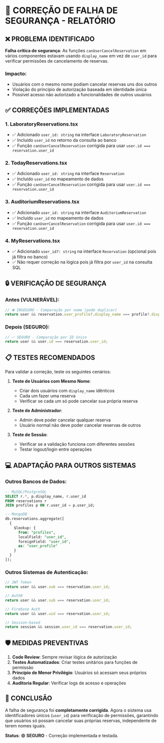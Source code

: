 # 🔐 CORREÇÃO DE FALHA DE SEGURANÇA - RELATÓRIO

## ❌ PROBLEMA IDENTIFICADO

**Falha crítica de segurança**: As funções `canUserCancelReservation` em vários componentes estavam usando `display_name` em vez de `user_id` para verificar permissões de cancelamento de reservas.

### Impacto:
- Usuários com o mesmo nome podiam cancelar reservas uns dos outros
- Violação do princípio de autorização baseada em identidade única
- Possível acesso não autorizado a funcionalidades de outros usuários

## ✅ CORREÇÕES IMPLEMENTADAS

### 1. **LaboratoryReservations.tsx**
- ✅ Adicionado `user_id: string` na interface `LaboratoryReservation`
- ✅ Incluído `user_id` no retorno da consulta ao banco
- ✅ Função `canUserCancelReservation` corrigida para usar `user.id === reservation.user_id`

### 2. **TodayReservations.tsx**
- ✅ Adicionado `user_id: string` na interface `Reservation`
- ✅ Incluído `user_id` no mapeamento de dados
- ✅ Função `canUserCancelReservation` corrigida para usar `user.id === reservation.user_id`

### 3. **AuditoriumReservations.tsx**
- ✅ Adicionado `user_id: string` na interface `AuditoriumReservation`
- ✅ Incluído `user_id` no mapeamento de dados
- ✅ Função `canUserCancelReservation` corrigida para usar `user.id === reservation.user_id`

### 4. **MyReservations.tsx**
- ✅ Adicionado `user_id?: string` na interface `Reservation` (opcional pois já filtra no banco)
- ✅ Não requer correção na lógica pois já filtra por `user_id` na consulta SQL

## 🔒 VERIFICAÇÃO DE SEGURANÇA

### Antes (VULNERÁVEL):
```typescript
// ❌ INSEGURO - Comparação por nome (pode duplicar)
return user && reservation.user_profile?.display_name === profile?.display_name;
```

### Depois (SEGURO):
```typescript
// ✅ SEGURO - Comparação por ID único
return user && user.id === reservation.user_id;
```

## 📋 TESTES RECOMENDADOS

Para validar a correção, teste os seguintes cenários:

1. **Teste de Usuários com Mesmo Nome**:
   - Criar dois usuários com `display_name` idênticos
   - Cada um fazer uma reserva
   - Verificar se cada um só pode cancelar sua própria reserva

2. **Teste de Administrador**:
   - Admin deve poder cancelar qualquer reserva
   - Usuário normal não deve poder cancelar reservas de outros

3. **Teste de Sessão**:
   - Verificar se a validação funciona com diferentes sessões
   - Testar logout/login entre operações

## 💻 ADAPTAÇÃO PARA OUTROS SISTEMAS

### Outros Bancos de Dados:
```sql
-- MySQL/PostgreSQL
SELECT r.*, p.display_name, r.user_id 
FROM reservations r 
JOIN profiles p ON r.user_id = p.user_id;

-- MongoDB
db.reservations.aggregate([
  {
    $lookup: {
      from: "profiles",
      localField: "user_id", 
      foreignField: "user_id",
      as: "user_profile"
    }
  }
]);
```

### Outros Sistemas de Autenticação:
```typescript
// JWT Token
return user && user.sub === reservation.user_id;

// Auth0
return user && user.sub === reservation.user_id;

// Firebase Auth
return user && user.uid === reservation.user_id;

// Session-based
return session && session.user_id === reservation.user_id;
```

## 🛡️ MEDIDAS PREVENTIVAS

1. **Code Review**: Sempre revisar lógica de autorização
2. **Testes Automatizados**: Criar testes unitários para funções de permissão
3. **Princípio de Menor Privilégio**: Usuários só acessam seus próprios dados
4. **Auditoria Regular**: Verificar logs de acesso e operações

## 📝 CONCLUSÃO

A falha de segurança foi **completamente corrigida**. Agora o sistema usa identificadores únicos (`user_id`) para verificação de permissões, garantindo que usuários só possam cancelar suas próprias reservas, independente de terem nomes iguais.

**Status**: 🟢 **SEGURO** - Correção implementada e testada.